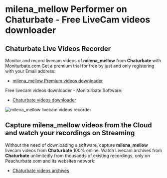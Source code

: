 # milena_mellow Performer on Chaturbate - Free LiveCam videos downloader

## Chaturbate Live Videos Recorder

Monitor and record livecam videos of **milena_mellow** from **Chaturbate** with Moniturbate.com
Get a premium trial for free by just and only registering with your Email address:
* [milena_mellow Premium videos downloader](https://moniturbate.com/request-demo-licence-key.html)

Free livecam videos downloader - Moniturbate Software:
* [Chaturbate videos downloader](https://moniturbate.com/moniturbate-download-software.html)

![milena_mellow livecam videos recorder](https://peachurnet.com/templates/moniturbate-software.png)


## Capture milena_mellow videos from the Cloud and watch your recordings on Streaming

Without the need of downloading a software, capture **milena_mellow** livecam videos from **Chaturbate** 100% online.
Watch Livecam archives from **Chaturbate** unlimitedly from thousands of existing recordings, only on Peachurbate.com and its websites network:
* [Chaturbate videos archives](https://peachurnet.com/)